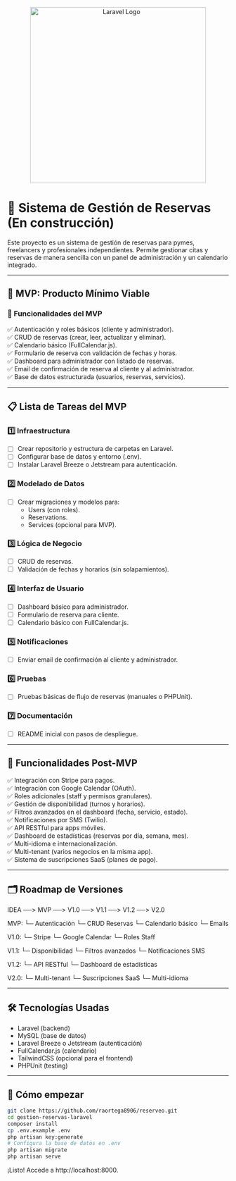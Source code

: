 <p align="center"><a href="https://laravel.com" target="_blank"><img src="https://raw.githubusercontent.com/laravel/art/master/logo-lockup/5%20SVG/2%20CMYK/1%20Full%20Color/laravel-logolockup-cmyk-red.svg" width="400" alt="Laravel Logo"></a></p>

# 📅 Sistema de Gestión de Reservas (En construcción)

Este proyecto es un sistema de gestión de reservas para pymes, freelancers y profesionales independientes. Permite gestionar citas y reservas de manera sencilla con un panel de administración y un calendario integrado.

---

## 🚀 MVP: Producto Mínimo Viable

### 🎯 Funcionalidades del MVP

✅ Autenticación y roles básicos (cliente y administrador).  
✅ CRUD de reservas (crear, leer, actualizar y eliminar).  
✅ Calendario básico (FullCalendar.js).  
✅ Formulario de reserva con validación de fechas y horas.  
✅ Dashboard para administrador con listado de reservas.  
✅ Email de confirmación de reserva al cliente y al administrador.  
✅ Base de datos estructurada (usuarios, reservas, servicios).

---

## 📋 Lista de Tareas del MVP

### 1️⃣ Infraestructura
- [ ] Crear repositorio y estructura de carpetas en Laravel.
- [ ] Configurar base de datos y entorno (.env).
- [ ] Instalar Laravel Breeze o Jetstream para autenticación.

### 2️⃣ Modelado de Datos
- [ ] Crear migraciones y modelos para:
  - Users (con roles).
  - Reservations.
  - Services (opcional para MVP).

### 3️⃣ Lógica de Negocio
- [ ] CRUD de reservas.
- [ ] Validación de fechas y horarios (sin solapamientos).

### 4️⃣ Interfaz de Usuario
- [ ] Dashboard básico para administrador.
- [ ] Formulario de reserva para cliente.
- [ ] Calendario básico con FullCalendar.js.

### 5️⃣ Notificaciones
- [ ] Enviar email de confirmación al cliente y administrador.

### 6️⃣ Pruebas
- [ ] Pruebas básicas de flujo de reservas (manuales o PHPUnit).

### 7️⃣ Documentación
- [ ] README inicial con pasos de despliegue.

---

## 🌱 Funcionalidades Post-MVP

✅ Integración con Stripe para pagos.  
✅ Integración con Google Calendar (OAuth).  
✅ Roles adicionales (staff y permisos granulares).  
✅ Gestión de disponibilidad (turnos y horarios).  
✅ Filtros avanzados en el dashboard (fecha, servicio, estado).  
✅ Notificaciones por SMS (Twilio).  
✅ API RESTful para apps móviles.  
✅ Dashboard de estadísticas (reservas por día, semana, mes).  
✅ Multi-idioma e internacionalización.  
✅ Multi-tenant (varios negocios en la misma app).  
✅ Sistema de suscripciones SaaS (planes de pago).

---

## 🗂️ Roadmap de Versiones

IDEA ──> MVP ──> V1.0 ──> V1.1 ──> V1.2 ──> V2.0

MVP:
  └─ Autenticación
  └─ CRUD Reservas
  └─ Calendario básico
  └─ Emails

V1.0:
  └─ Stripe
  └─ Google Calendar
  └─ Roles Staff

V1.1:
  └─ Disponibilidad
  └─ Filtros avanzados
  └─ Notificaciones SMS

V1.2:
  └─ API RESTful
  └─ Dashboard de estadísticas

V2.0:
  └─ Multi-tenant
  └─ Suscripciones SaaS
  └─ Multi-idioma

---

## 🛠️ Tecnologías Usadas

- Laravel (backend)
- MySQL (base de datos)
- Laravel Breeze o Jetstream (autenticación)
- FullCalendar.js (calendario)
- TailwindCSS (opcional para el frontend)
- PHPUnit (testing)

---

## 🚀 Cómo empezar

```bash
git clone https://github.com/raortega8906/reserveo.git
cd gestion-reservas-laravel
composer install
cp .env.example .env
php artisan key:generate
# Configura la base de datos en .env
php artisan migrate
php artisan serve
```
¡Listo! Accede a http://localhost:8000.
